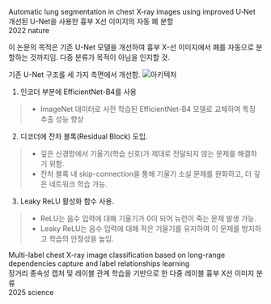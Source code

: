 Automatic lung segmentation in chest X‑ray images using improved U‑Net  
개선된 U-Net을 사용한 흉부 X선 이미지의 자동 폐 분할  
2022 nature

이 논문의 목적은 기존 U-Net 모델을 개선하여 흉부 X-선 이미지에서 폐를 자동으로 분할하는 것까지임. 다중 분류가 목적이 아님을 인지할 것.

기존 U-Net 구조를 세 가지 측면에서 개선함.
![아키텍처](image.png)
1. 인코더 부분에 EfficientNet-B4를 사용
>- ImageNet 데이터로 사전 학습된 EfficientNet-B4 모델로 교체하여 특징 추출 성능 향상

2. 디코더에 잔차 블록(Residual Block) 도입.
>- 깊은 신경망에서 기울기(학습 신호)가 제대로 전달되지 않는 문제를 해결하기 위함.
>- 잔차 블록 내 skip-connection을 통해 기울기 소실 문제를 완화하고, 더 깊은 네트워크 학습 가능.

3. Leaky ReLU 활성화 함수 사용.
>- ReLU는 음수 입력에 대해 기울기가 0이 되어 뉴런이 죽는 문제 발생 가능.
>- Leaky ReLU는 음수 입력에 대해 작은 기울기를 유지하여 이 문제를 방지하고 학습의 안정성을 높임.


Multi-label chest X-ray image classification based on long-range dependencies capture and label relationships learning  
장거리 종속성 캡처 및 레이블 관계 학습을 기반으로 한 다중 레이블 흉부 X선 이미지 분류  
2025 science



